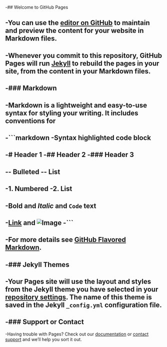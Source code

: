 -## Welcome to GitHub Pages
  
 -You can use the [editor on GitHub](https://github.com/228249971/p.github.io/edit/master/README.md) to maintain and preview the content for your website in Markdown files.
 -
 -Whenever you commit to this repository, GitHub Pages will run [Jekyll](https://jekyllrb.com/) to rebuild the pages in your site, from the content in your Markdown files.
 -
 -### Markdown
 -
 -Markdown is a lightweight and easy-to-use syntax for styling your writing. It includes conventions for
 -
 -```markdown
 -Syntax highlighted code block
 -
 -# Header 1
 -## Header 2
 -### Header 3
 -
 -- Bulleted
 -- List
 -
 -1. Numbered
 -2. List
 -
 -**Bold** and _Italic_ and `Code` text
 -
 -[Link](url) and ![Image](src)
 -```
 -
 -For more details see [GitHub Flavored Markdown](https://guides.github.com/features/mastering-markdown/).
 -
 -### Jekyll Themes
 -
 -Your Pages site will use the layout and styles from the Jekyll theme you have selected in your [repository settings](https://github.com/228249971/p.github.io/settings). The name of this theme is saved in the Jekyll `_config.yml` configuration file.
 -
 -### Support or Contact
 -
 -Having trouble with Pages? Check out our [documentation](https://help.github.com/categories/github-pages-basics/) or [contact support](https://github.com/contact) and we’ll help you sort it out.
